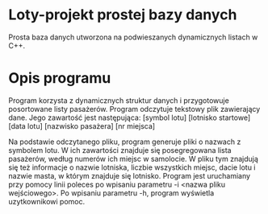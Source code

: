 # Loty-projekt prostej bazy danych
 Prosta baza danych utworzona na podwieszanych dynamicznych listach w C++.

# Opis programu

Program korzysta z dynamicznych struktur danych i przygotowuje posortowane listy pasażerów. Program odczytuje tekstowy plik zawierający dane. Jego zawartość jest następująca:
[symbol lotu] 
[lotnisko startowe] 
[data lotu]
[nazwisko pasażera] 
[nr miejsca]
 
Na podstawie odczytanego pliku, program generuje pliki o nazwach z symbolem lotu. W ich zawartości znajduje się posegregowana lista pasażerów, według numerów ich miejsc w samolocie. W pliku tym znajdują się też informacje o nazwie lotniska, liczbie wszystkich miejsc, dacie lotu i nazwie masta, w którym znajduje się lotnisko. Program jest uruchamiany przy pomocy linii poleces po wpisaniu parametru -i <nazwa pliku wejściowego>. Po wpisaniu parametru -h, program wyświetla uzytkownikowi pomoc.
